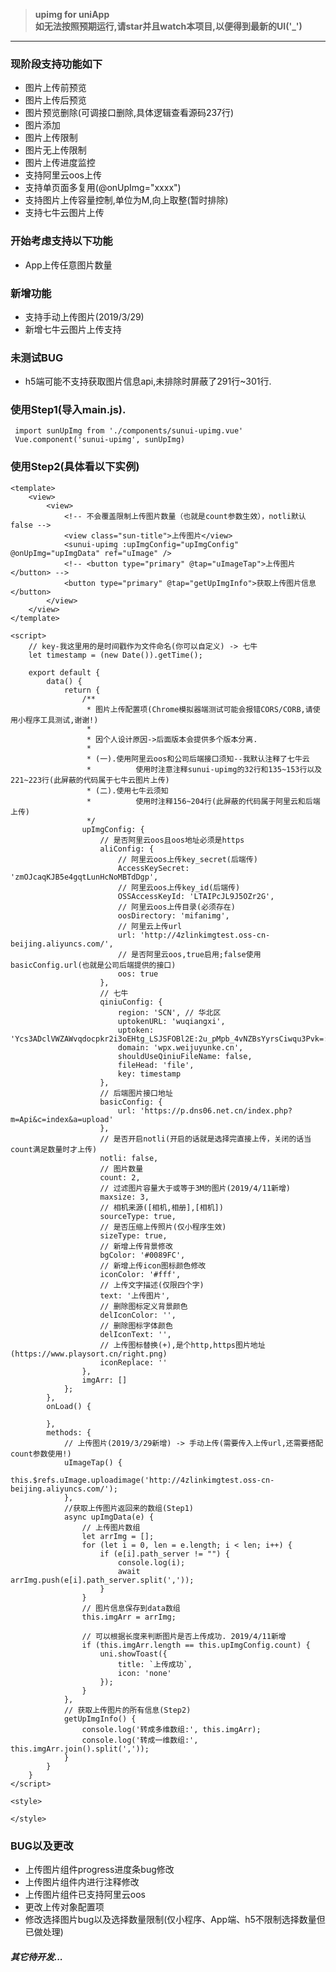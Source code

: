 >**upimg for uniApp**  
>**如无法按照预期运行,请star并且watch本项目,以便得到最新的UI('_')**   

---------------------
### 现阶段支持功能如下
- 图片上传前预览
- 图片上传后预览
- 图片预览删除(可调接口删除,具体逻辑查看源码237行)
- 图片添加
- 图片上传限制
- 图片无上传限制
- 图片上传进度监控
- 支持阿里云oos上传
- 支持单页面多复用(@onUpImg="xxxx")
- 支持图片上传容量控制,单位为M,向上取整(暂时排除)
- 支持七牛云图片上传


### 开始考虑支持以下功能
- App上传任意图片数量


### 新增功能
- 支持手动上传图片(2019/3/29)
- 新增七牛云图片上传支持


### 未测试BUG
- h5端可能不支持获取图片信息api,未排除时屏蔽了291行~301行.


### 使用Step1(导入main.js).
```
 import sunUpImg from './components/sunui-upimg.vue'
 Vue.component('sunui-upimg', sunUpImg)
```


### 使用Step2(具体看以下实例)
```
<template>
	<view>
		<view>
			<!-- 不会覆盖限制上传图片数量（也就是count参数生效），notli默认false -->
			<view class="sun-title">上传图片</view>
			<sunui-upimg :upImgConfig="upImgConfig" @onUpImg="upImgData" ref="uImage" />
			<!-- <button type="primary" @tap="uImageTap">上传图片</button> -->
			<button type="primary" @tap="getUpImgInfo">获取上传图片信息</button>
		</view>
	</view>
</template>

<script>
	// key-我这里用的是时间戳作为文件命名(你可以自定义) -> 七牛
	let timestamp = (new Date()).getTime();

	export default {
		data() {
			return {
				/**
				 * 图片上传配置项(Chrome模拟器端测试可能会报错CORS/CORB,请使用小程序工具测试,谢谢!)
				 * 
				 * 因个人设计原因->后面版本会提供多个版本分离.
				 * 
				 * (一).使用阿里云oos和公司后端接口须知--我默认注释了七牛云
				 * 			使用时注意注释sunui-upimg的32行和135~153行以及221~223行(此屏蔽的代码属于七牛云图片上传)
				 * (二).使用七牛云须知
				 * 			使用时注释156~204行(此屏蔽的代码属于阿里云和后端上传)
				 */
				upImgConfig: {
					// 是否阿里云oos且oos地址必须是https
					aliConfig: {
						// 阿里云oos上传key_secret(后端传)
						AccessKeySecret: 'zmOJcaqKJB5e4gqtLunHcNoMBTdDgp',
						// 阿里云oos上传key_id(后端传)
						OSSAccessKeyId: 'LTAIPcJL9J5OZr2G',
						// 阿里云oos上传目录(必须存在)
						oosDirectory: 'mifanimg',
						// 阿里云上传url
						url: 'http://4zlinkimgtest.oss-cn-beijing.aliyuncs.com/',
						// 是否阿里云oos,true启用;false使用basicConfig.url(也就是公司后端提供的接口)
						oos: true
					},
					// 七牛
					qiniuConfig: {
						region: 'SCN', // 华北区
						uptokenURL: 'wuqiangxi',
						uptoken: 'Ycs3ADclVWZAWvqdocpkr2i3oEHtg_LSJSFOBl2E:2u_pMpb_4vNZBsYyrsCiwqu3Pvk=:eyJzY29wZSI6Ind1cWlhbmd4aSIsImRlYWRsaW5lIjoxNTU3MDMxMDgxLCJ1cEhvc3RzIjpbImh0dHA6XC9cL3VwLXoyLnFpbml1LmNvbSIsImh0dHA6XC9cL3VwbG9hZC16Mi5xaW5pdS5jb20iLCItSCB1cC16Mi5xaW5pdS5jb20gaHR0cDpcL1wvMTQuMTUyLjM3LjQiXX0=',
						domain: 'wpx.weijuyunke.cn',
						shouldUseQiniuFileName: false,
						fileHead: 'file',
						key: timestamp
					},
					// 后端图片接口地址
					basicConfig: {
						url: 'https://p.dns06.net.cn/index.php?m=Api&c=index&a=upload'
					},
					// 是否开启notli(开启的话就是选择完直接上传，关闭的话当count满足数量时才上传)
					notli: false,
					// 图片数量
					count: 2,
					// 过滤图片容量大于或等于3M的图片(2019/4/11新增)
					maxsize: 3,
					// 相机来源([相机,相册],[相机])
					sourceType: true,
					// 是否压缩上传照片(仅小程序生效)
					sizeType: true,
					// 新增上传背景修改
					bgColor: '#0089FC',
					// 新增上传icon图标颜色修改
					iconColor: '#fff',
					// 上传文字描述(仅限四个字)
					text: '上传图片',
					// 删除图标定义背景颜色
					delIconColor: '',
					// 删除图标字体颜色
					delIconText: '',
					// 上传图标替换(+),是个http,https图片地址(https://www.playsort.cn/right.png)
					iconReplace: ''
				},
				imgArr: []
			};
		},
		onLoad() {
		
		},
		methods: {
			// 上传图片(2019/3/29新增) -> 手动上传(需要传入上传url,还需要搭配count参数使用!)
			uImageTap() {
				this.$refs.uImage.uploadimage('http://4zlinkimgtest.oss-cn-beijing.aliyuncs.com/');
			},
			//获取上传图片返回来的数组(Step1)
			async upImgData(e) {
				// 上传图片数组
				let arrImg = [];
				for (let i = 0, len = e.length; i < len; i++) {
					if (e[i].path_server != "") {
						console.log(i);
						await arrImg.push(e[i].path_server.split(','));
					}
				}
				// 图片信息保存到data数组
				this.imgArr = arrImg;

				// 可以根据长度来判断图片是否上传成功. 2019/4/11新增
				if (this.imgArr.length == this.upImgConfig.count) {
					uni.showToast({
						title: `上传成功`,
						icon: 'none'
					});
				}
			},
			// 获取上传图片的所有信息(Step2)
			getUpImgInfo() {
				console.log('转成多维数组:', this.imgArr);
				console.log('转成一维数组:', this.imgArr.join().split(','));
			}
		}
	}
</script>

<style>

</style>

```

### BUG以及更改
- 上传图片组件progress进度条bug修改
- 上传图片组件内进行注释修改
- 上传图片组件已支持阿里云oos
- 更改上传对象配置项
- 修改选择图片bug以及选择数量限制(仅小程序、App端、h5不限制选择数量但已做处理)


##### *其它待开发...*
